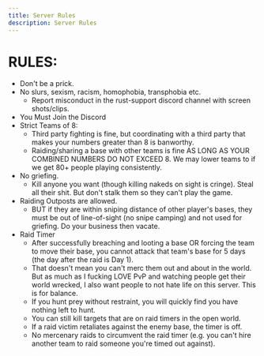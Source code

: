 ```yaml
---
title: Server Rules
description: Server Rules
---
```


# RULES:

- Don't be a prick.
- No slurs, sexism, racism, homophobia, transphobia etc.
  - Report misconduct in the rust-support discord channel with screen shots/clips.
- You Must Join the Discord
- Strict Teams of 8:
  - Third party fighting is fine, but coordinating with a third party that makes your numbers greater than 8 is banworthy.
  - Raiding/sharing a base with other teams is fine AS LONG AS YOUR COMBINED NUMBERS DO NOT EXCEED 8. We may lower teams to if we get 80+ people playing consistently.
- No griefing.
  - Kill anyone you want (though killing nakeds on sight is cringe). Steal all their shit. But don't stalk them so they can't play the game.
- Raiding Outposts are allowed.
  -  BUT if they are within sniping distance of other player's bases, they must be out of line-of-sight (no snipe camping) and not used for griefing. Do your business then vacate.
- Raid Timer
  - After successfully breaching and looting a base OR forcing the team to move their base, you cannot attack that team's base for 5 days (the day after the raid is Day 1).
  - That doesn't mean you can't merc them out and about in the world. But as much as I fucking LOVE PvP and watching people get their world wrecked, I also want people to not hate life on this server. This is for balance.
  - If you hunt prey without restraint, you will quickly find you have nothing left to hunt.
  - You can still kill targets that are on raid timers in the open world.
  - If a raid victim retaliates against the enemy base, the timer is off.
  - No mercenary raids to circumvent the raid timer (e.g. you can't hire another team to raid someone you're timed out against).